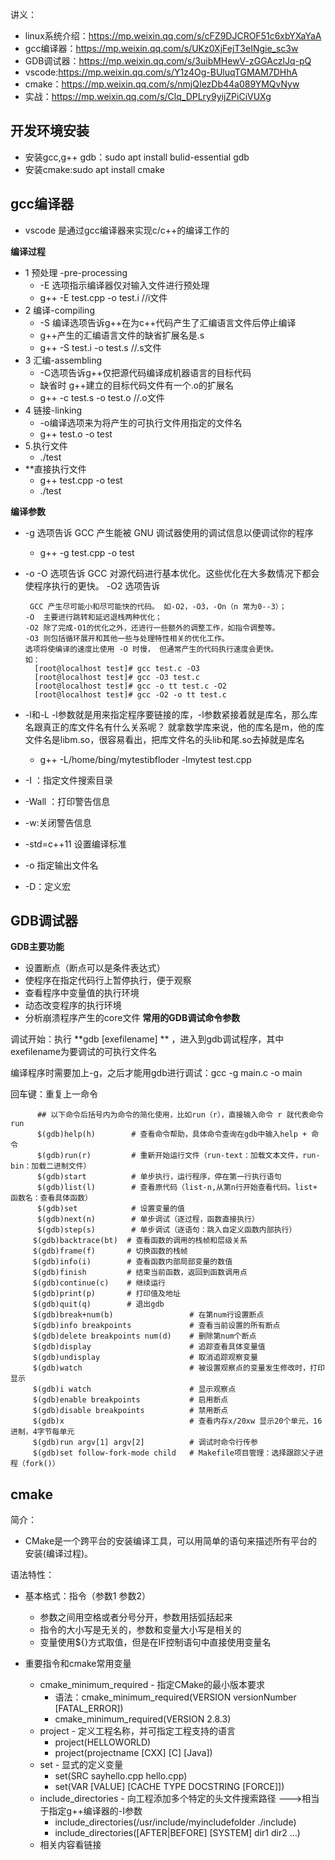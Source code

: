 讲义：
  * linux系统介绍：https://mp.weixin.qq.com/s/cFZ9DJCROF51c6xbYXaYaA 
  * gcc编译器：https://mp.weixin.qq.com/s/UKz0XjFejT3eINgie_sc3w
  * GDB调试器：https://mp.weixin.qq.com/s/3uibMHewV-zGGAczlJq-pQ
  * vscode:https://mp.weixin.qq.com/s/Y1z4Og-BUluqTGMAM7DHhA
  * cmake：https://mp.weixin.qq.com/s/nmjQIezDb44a089YMQvNyw
  * 实战：https://mp.weixin.qq.com/s/Clq_DPLry9yijZPiCiVUXg

## 开发环境安装
  * 安装gcc,g++ gdb：sudo apt install bulid-essential gdb
  * 安装cmake:sudo apt install cmake
## gcc编译器
  * vscode 是通过gcc编译器来实现c/c++的编译工作的
  
  **编译过程**
  
  * 1 预处理 -pre-processing
    * -E 选项指示编译器仅对输入文件进行预处理  
    * g++ -E test.cpp -o test.i   //i文件
  * 2 编译-compiling
    * -S 编译选项告诉g++在为c++代码产生了汇编语言文件后停止编译
    * g++产生的汇编语言文件的缺省扩展名是.s
    * g++ -S test.i -o test.s   //.s文件   
  * 3 汇编-assembling
    * -C选项告诉g++仅把源代码编译成机器语言的目标代码
    * 缺省时 g++建立的目标代码文件有一个.o的扩展名  
    * g++ -c test.s -o test.o    //.o文件   
  * 4 链接-linking
    * -o编译选项来为将产生的可执行文件用指定的文件名 
    * g++ test.o -o test   
  * 5.执行文件
    * ./test
  * **直接执行文件
    * g++ test.cpp -o test
    * ./test       

  **编译参数**
   
  * -g 选项告诉 GCC 产生能被 GNU 调试器使用的调试信息以便调试你的程序 
    * g++ -g test.cpp -o test
  * -o -O 选项告诉 GCC 对源代码进行基本优化。这些优化在大多数情况下都会使程序执行的更快。 -O2 选项告诉
  
         GCC 产生尽可能小和尽可能快的代码。 如-O2，-O3，-On（n 常为0--3）；
        -O  主要进行跳转和延迟退栈两种优化；
        -O2 除了完成-O1的优化之外，还进行一些额外的调整工作，如指令调整等。
        -O3 则包括循环展开和其他一些与处理特性相关的优化工作。
        选项将使编译的速度比使用 -O 时慢， 但通常产生的代码执行速度会更快。
        如：
          [root@localhost test]# gcc test.c -O3
          [root@localhost test]# gcc -O3 test.c
          [root@localhost test]# gcc -o tt test.c -O2
          [root@localhost test]# gcc -O2 -o tt test.c
  * -l和-L  -l参数就是用来指定程序要链接的库，-l参数紧接着就是库名，那么库名跟真正的库文件名有什么关系呢？ 就拿数学库来说，他的库名是m，他的库文件名是libm.so，很容易看出，把库文件名的头lib和尾.so去掉就是库名
    * g++ -L/home/bing/mytestibfloder -lmytest test.cpp 
  * -I ：指定文件搜索目录
  * -Wall ：打印警告信息
  * -w:关闭警告信息
  * -std=c++11 设置编译标准
  * -o 指定输出文件名
  * -D：定义宏 


## GDB调试器
 **GDB主要功能**
   * 设置断点（断点可以是条件表达式）
   * 使程序在指定代码行上暂停执行，便于观察
   * 查看程序中变量值的执行环境
   * 动态改变程序的执行环境
   * 分析崩溃程序产生的core文件
 **常用的GDB调试命令参数**
   
   调试开始：执行 **gdb [exefilename] ** ，进入到gdb调试程序，其中exefilename为要调试的可执行文件名
   
   
   编译程序时需要加上-g，之后才能用gdb进行调试：gcc -g main.c -o main
   
   
   回车键：重复上一命令
   
          ## 以下命令后括号内为命令的简化使用，比如run（r），直接输入命令 r 就代表命令run
          $(gdb)help(h)        # 查看命令帮助，具体命令查询在gdb中输入help + 命令 
          $(gdb)run(r)         # 重新开始运行文件（run-text：加载文本文件，run-bin：加载二进制文件）
          $(gdb)start          # 单步执行，运行程序，停在第一行执行语句
          $(gdb)list(l)        # 查看原代码（list-n,从第n行开始查看代码。list+ 函数名：查看具体函数）
          $(gdb)set            # 设置变量的值
          $(gdb)next(n)        # 单步调试（逐过程，函数直接执行）
          $(gdb)step(s)        # 单步调试（逐语句：跳入自定义函数内部执行）
         $(gdb)backtrace(bt)  # 查看函数的调用的栈帧和层级关系
         $(gdb)frame(f)       # 切换函数的栈帧
         $(gdb)info(i)        # 查看函数内部局部变量的数值
         $(gdb)finish         # 结束当前函数，返回到函数调用点
         $(gdb)continue(c)    # 继续运行
         $(gdb)print(p)       # 打印值及地址
         $(gdb)quit(q)        # 退出gdb
         $(gdb)break+num(b)                 # 在第num行设置断点
         $(gdb)info breakpoints             # 查看当前设置的所有断点
         $(gdb)delete breakpoints num(d)    # 删除第num个断点
         $(gdb)display                      # 追踪查看具体变量值
         $(gdb)undisplay                    # 取消追踪观察变量
         $(gdb)watch                        # 被设置观察点的变量发生修改时，打印显示
         $(gdb)i watch                      # 显示观察点
         $(gdb)enable breakpoints           # 启用断点
         $(gdb)disable breakpoints          # 禁用断点
         $(gdb)x                            # 查看内存x/20xw 显示20个单元，16进制，4字节每单元
         $(gdb)run argv[1] argv[2]          # 调试时命令行传参
         $(gdb)set follow-fork-mode child   # Makefile项目管理：选择跟踪父子进程（fork()）
         
         
         
         
         
         
## cmake
 
 简介：
   
   * CMake是一个跨平台的安装编译工具，可以用简单的语句来描述所有平台的安装(编译过程)。
  
  
 语法特性：
      
   * 基本格式：指令（参数1 参数2）
     *  参数之间用空格或者分号分开，参数用括弧括起来
     *  指令的大小写是无关的，参数和变量大小写是相关的
     *  变量使用${}方式取值，但是在IF控制语句中直接使用变量名

   * 重要指令和cmake常用变量
     * cmake_minimum_required - 指定CMake的最小版本要求 
       * 语法：cmake_minimum_required(VERSION versionNumber [FATAL_ERROR])
       * cmake_minimum_required(VERSION 2.8.3)
     * project - 定义工程名称，并可指定工程支持的语言  
       * project(HELLOWORLD)
       * project(projectname [CXX] [C] [Java])
     * set - 显式的定义变量  
       * set(SRC sayhello.cpp hello.cpp)
       * set(VAR [VALUE] [CACHE TYPE DOCSTRING [FORCE]])
     * include_directories - 向工程添加多个特定的头文件搜索路径  --->相当于指定g++编译器的-I参数
       * include_directories(/usr/include/myincludefolder ./include)
       * include_directories([AFTER|BEFORE] [SYSTEM] dir1 dir2 …)
     * 相关内容看链接
  
